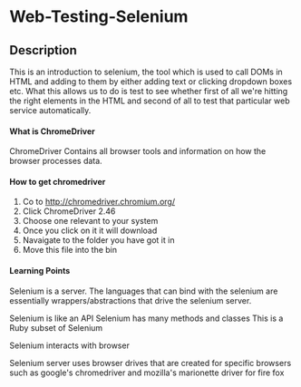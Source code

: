 # Web-Testing-Selenium
## Description
This is an introduction to selenium, the tool which is used to call DOMs in HTML and adding to them by either adding text or clicking dropdown boxes etc. What this allows us to do is test to see whether first of all we're hitting the right elements in the HTML and second of all to test that particular web service automatically.

#### What is ChromeDriver
ChromeDriver Contains all browser tools and information on how the browser processes data.

#### How to get chromedriver
1. Co to http://chromedriver.chromium.org/
2. Click ChromeDriver 2.46
3. Choose one relevant to your system
4. Once you click on it it will download
5. Navaigate to the folder you have got it in
6. Move this file into the bin


#### Learning Points
Selenium is a server. The languages that can bind with the selenium are essentially wrappers/abstractions that drive the selenium server.

Selenium is like an API
Selenium has many methods and classes
This is a Ruby subset of Selenium

Selenium interacts with browser

Selenium server uses browser drives that are created for specific browsers such as google's chromedriver and mozilla's marionette driver for fire fox